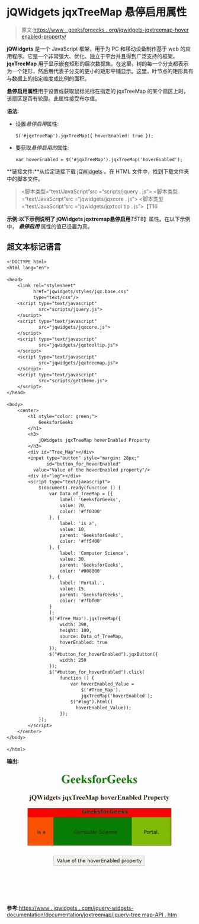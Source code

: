 # jQWidgets jqxTreeMap 悬停启用属性

> 原文:[https://www . geeksforgeeks . org/jqwidgets-jqxtreemap-hover enabled-property/](https://www.geeksforgeeks.org/jqwidgets-jqxtreemap-hoverenabled-property/)

**jQWidgets** 是一个 JavaScript 框架，用于为 PC 和移动设备制作基于 web 的应用程序。它是一个非常强大、优化、独立于平台并且得到广泛支持的框架。 **jqxTreeMap** 用于显示嵌套矩形的层次数据集。在这里，树的每一个分支都表示为一个矩形，然后用代表子分支的更小的矩形平铺显示。这里，叶节点的矩形具有与数据上的指定维度成比例的面积。

**悬停启用属性**用于设置或获取鼠标光标在指定的 jqxTreeMap 的某个扇区上时，该扇区是否有轮廓。此属性接受布尔值。

**语法:**

*   设置*悬停启用*属性:

    ```
    $('#jqxTreeMap').jqxTreeMap({ hoverEnabled: true });  
    ```

*   要获取*悬停启用的*属性:

    ```
    var hoverEnabled = $('#jqxTreeMap').jqxTreeMap('hoverEnabled'); 
    ```

**链接文件:**从给定链接下载 [jQWidgets](https://www.jqwidgets.com/download/) 。在 HTML 文件中，找到下载文件夹中的脚本文件。

> <link rel="”stylesheet”" href="”jqwidgets/styles/jqx.base.css”" type="”text/css”">
> <脚本类型=“text/JavaScript”src =“scripts/jquery . js”></脚本>
> <脚本类型=“text/JavaScript”src =“jqwidgets/jqxcore . js”></脚本>
> <脚本类型=“text/JavaScript”src =“jqwidgets/jqxtool tip . js”>【T16

**示例:**以下示例说明了 jQWidgets jqxtremap**悬停启用***T5*T8】属性。在以下示例中， ***悬停启用*** 属性的值已设置为真。

## 超文本标记语言

```
<!DOCTYPE html>
<html lang="en">

<head>
    <link rel="stylesheet"
          href="jqwidgets/styles/jqx.base.css" 
          type="text/css"/>
    <script type="text/javascript" 
            src="scripts/jquery.js">
    </script>
    <script type="text/javascript" 
            src="jqwidgets/jqxcore.js">
    </script>
    <script type="text/javascript" 
            src="jqwidgets/jqxtooltip.js">
    </script>
    <script type="text/javascript" 
            src="jqwidgets/jqxtreemap.js">
    </script>
    <script type="text/javascript" 
            src="scripts/gettheme.js">
    </script>
</head>

<body>
    <center>
        <h1 style="color: green;">
            GeeksforGeeks
        </h1>
        <h3>
            jQWidgets jqxTreeMap hoverEnabled Property
        </h3>
        <div id="Tree_Map"></div>
        <input type="button" style="margin: 28px;" 
               id="button_for_hoverEnabled" 
          value="Value of the hoverEnabled property"/>
        <div id="log"></div>
        <script type="text/javascript">
            $(document).ready(function () {
                var Data_of_TreeMap = [{
                    label: 'GeeksforGeeks',
                    value: 70,
                    color: '#ff0300'
                }, {
                    label: 'is a',
                    value: 10,
                    parent: 'GeeksforGeeks',
                    color: '#ff5400'
                }, {
                    label: 'Computer Science',
                    value: 30,
                    parent: 'GeeksforGeeks',
                    color: '#008000'
                }, {
                    label: 'Portal.',
                    value: 15,
                    parent: 'GeeksforGeeks',
                    color: '#7fbf00'
                }
                ];
                $('#Tree_Map').jqxTreeMap({
                    width: 390,
                    height: 100,
                    source: Data_of_TreeMap,
                    hoverEnabled: true
                });
                $("#button_for_hoverEnabled").jqxButton({
                    width: 250
                });
                $("#button_for_hoverEnabled").click(
                    function () {
                        var hoverEnabled_Value = 
                            $('#Tree_Map').
                            jqxTreeMap('hoverEnabled');
                        $("#log").html((
                          hoverEnabled_Value));
                    });
            });
        </script>
    </center>
</body>

</html>
```

**输出:**

![](img/5617b2bc7639962a51532f2e024a7ff0.png)

**参考:**[https://www . jqwidgets . com/jquery-widgets-documentation/documentation/jqxtreemap/jquery-tree map-API . htm](https://www.jqwidgets.com/jquery-widgets-documentation/documentation/jqxtreemap/jquery-treemap-api.htm)